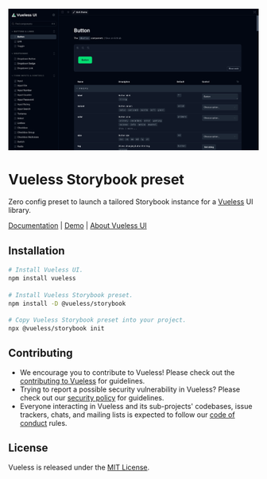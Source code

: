 ![vueless-examples.png](public/images/storybook-demo.png)

# Vueless Storybook preset

Zero config preset to launch a tailored Storybook instance for a [Vueless](https://github.com/vuelessjs/vueless) UI library.

[Documentation](https://docs.vueless.com/installation/storybook/) | [Demo](https://ui.vueless.com/) | [About Vueless UI](http://vueless.com/)

## Installation

```bash
# Install Vueless UI.
npm install vueless

# Install Vueless Storybook preset.
npm install -D @vueless/storybook

# Copy Vueless Storybook preset into your project.
npx @vueless/storybook init
```

## Contributing

* We encourage you to contribute to Vueless! Please check out the
  [contributing to Vueless](CONTRIBUTING.md) for guidelines.
* Trying to report a possible security vulnerability in Vueless? Please
  check out our [security policy](SECURITY.md) for guidelines.
* Everyone interacting in Vueless and its sub-projects' codebases, issue trackers, chats, and mailing lists is expected to follow our [code of conduct](CODE_OF_CONDUCT.md) rules.

## License

Vueless is released under the [MIT License](https://opensource.org/licenses/MIT).